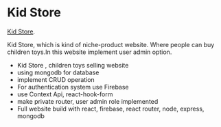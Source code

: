 # Kid Store 

[Kid Store](https://kid-store-7c9ce.web.app/home).

Kid Store, which is kind of niche-product website. Where people can buy children toys.In this website implement user admin option.

* Kid Store , children toys selling website
* using mongodb for database
* implement CRUD operation
* For authentication system use Firebase
* use Context Api, react-hook-form
* make private router, user admin role implemented
* Full website build with react, firebase, react router, node, express, mongodb
